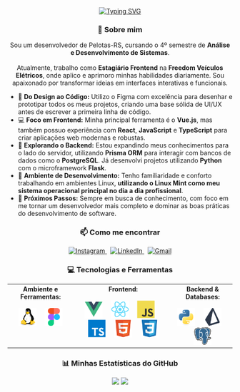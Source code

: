 <div align="center">
  <a href="https://git.io/typing-svg"><img src="https://readme-typing-svg.herokuapp.com?font=Space+Grotesk&size=40&pause=1000&color=FFFFFF&center=true&vCenter=true&width=570&lines=Oi%2C+eu+sou+o+Gustavo!;Sou+Desenvolvedor+Frontend." alt="Typing SVG" /></a>
</div>

<h3 align="center"><strong>🚀 Sobre mim</strong></h3>

<p align="center">
  Sou um desenvolvedor de Pelotas-RS, cursando o 4º semestre de <b>Análise e Desenvolvimento de Sistemas</b>. 
  <br><br>
  Atualmente, trabalho como <b>Estagiário Frontend</b> na <b>Freedom Veículos Elétricos</b>, onde aplico e aprimoro minhas habilidades diariamente. Sou apaixonado por transformar ideias em interfaces interativas e funcionais.
</p>

- 🎨 **Do Design ao Código:** Utilizo o Figma com excelência para desenhar e prototipar todos os meus projetos, criando uma base sólida de UI/UX antes de escrever a primeira linha de código.
- 💻 **Foco em Frontend:** Minha principal ferramenta é o **Vue.js**, mas também possuo experiência com **React**, **JavaScript** e **TypeScript** para criar aplicações web modernas e robustas.
- 🧠 **Explorando o Backend:** Estou expandindo meus conhecimentos para o lado do servidor, utilizando **Prisma ORM** para interagir com bancos de dados como o **PostgreSQL**. Já desenvolvi projetos utilizando **Python** com o microframework **Flask**.
- 🐧 **Ambiente de Desenvolvimento:** Tenho familiaridade e conforto trabalhando em ambientes Linux, **utilizando o Linux Mint como meu sistema operacional principal no dia a dia profissional**.
- 🚀 **Próximos Passos:** Sempre em busca de conhecimento, com foco em me tornar um desenvolvedor mais completo e dominar as boas práticas do desenvolvimento de software.

<h3 align="center"><strong>📫 Como me encontrar</strong></h3>

<p align="center">
  <a href="https://instagram.com/gustavokirst_" target="_blank">
    <img src="https://img.shields.io/badge/Instagram-E4405F?style=for-the-badge&logo=instagram&logoColor=white" alt="Instagram"/>
  </a>
  &nbsp;
  <a href="https://www.linkedin.com/in/gustavo-kirst-bb9b972b8" target="_blank">
    <img src="https://img.shields.io/badge/LinkedIn-0A66C2?style=for-the-badge&logo=linkedin&logoColor=white" alt="LinkedIn"/>
  </a>
  &nbsp;
  <a href="mailto:kirst.gustavo@gmail.com" target="_blank">
    <img src="https://img.shields.io/badge/Gmail-D14836?style=for-the-badge&logo=gmail&logoColor=white" alt="Gmail"/>
  </a>
</p>

<h3 align="center"><strong>💻 Tecnologias e Ferramentas</strong></h3>

<div align="center">
  <table width="100%">
    <tr>
      <td align="center" valign="top">
        <strong>Ambiente e Ferramentas:</strong><br><br>
        <img src="https://raw.githubusercontent.com/devicons/devicon/refs/heads/master/icons/linux/linux-original.svg" height="40" alt="Linux logo"/>
        &nbsp;&nbsp;&nbsp;
        <img src="https://raw.githubusercontent.com/devicons/devicon/refs/heads/master/icons/figma/figma-original.svg" height="40" alt="Figma logo"/>
      </td>
      <td align="center" valign="top">
        <strong>Frontend:</strong><br><br>
        <img src="https://raw.githubusercontent.com/devicons/devicon/master/icons/vuejs/vuejs-original.svg" height="40" alt="Vue logo"/>
        &nbsp;&nbsp;&nbsp;
        <img src="https://raw.githubusercontent.com/devicons/devicon/master/icons/react/react-original.svg" height="40" alt="React logo"/>
        &nbsp;&nbsp;&nbsp;
        <img src="https://raw.githubusercontent.com/devicons/devicon/master/icons/javascript/javascript-original.svg" height="40" alt="JavaScript logo"/>
        &nbsp;&nbsp;&nbsp;
        <img src="https://raw.githubusercontent.com/devicons/devicon/master/icons/typescript/typescript-original.svg" height="40" alt="TypeScript logo"/>
        &nbsp;&nbsp;&nbsp;
        <img src="https://raw.githubusercontent.com/devicons/devicon/master/icons/html5/html5-original.svg" height="40" alt="HTML5 logo"/>
        &nbsp;&nbsp;&nbsp;
        <img src="https://raw.githubusercontent.com/devicons/devicon/master/icons/css3/css3-original.svg" height="40" alt="CSS3 logo"/>
      </td>
      <td align="center" valign="top">
        <strong>Backend & Databases:</strong><br><br>
        <img src="https://raw.githubusercontent.com/devicons/devicon/master/icons/python/python-original.svg" height="40" alt="Python logo"/>
        &nbsp;&nbsp;&nbsp;
        <img src="https://raw.githubusercontent.com/devicons/devicon/refs/heads/master/icons/prisma/prisma-original.svg" height="40" alt="Prisma logo"/>
        &nbsp;&nbsp;&nbsp;
        <img src="https://raw.githubusercontent.com/devicons/devicon/refs/heads/master/icons/postgresql/postgresql-original.svg" height="40" alt="Postgres logo"/>
      </td>
    </tr>
  </table>
</div>

<h3 align="center"><strong>📊 Minhas Estatísticas do GitHub</strong></h3>

<div align="center">
  <img height="180em" src="https://github-readme-stats.vercel.app/api?username=gustavo-kirst&show_icons=true&theme=dracula&include_all_commits=true&count_private=true"/>
  <img height="180em" src="https://github-readme-streak-stats.herokuapp.com/?user=gustavo-kirst&theme=dracula"/>
</div>
